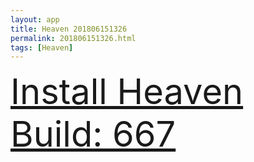 ```yaml
---
layout: app
title: Heaven 201806151326
permalink: 201806151326.html
tags: [Heaven]
---
```

<div class="pure-g">
    <div class="pure-u-1-1" style="font-size: 4em">
        <a class="pure-button-primary" href="itms-services://?action=download-manifest&url=https%3A%2F%2Flitsungyisigono.github.io%2FTestScript%2Fmanifests%2F201806151326.plist"><i class="fa fa-download" aria-hidden="true"></i>Install Heaven Build: 667</a>
    </div>
</div>